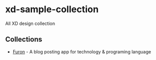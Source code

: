 # xd-sample-collection

All XD design collection

## Collections

- [Furon](/xd/furon.xd) - A blog posting app for technology & programing language